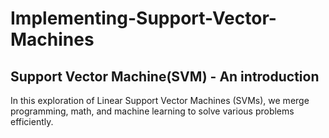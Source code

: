 # Implementing-Support-Vector-Machines

## Support Vector Machine(SVM) - An introduction

In this exploration of Linear Support Vector Machines (SVMs), we merge programming, math, and machine learning to solve various problems efficiently.
